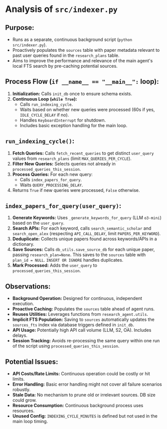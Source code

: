 # Analysis of `src/indexer.py`

## Purpose:

*   Runs as a separate, continuous background script (`python src/indexer.py`).
*   Proactively populates the `sources` table with paper metadata relevant to past user queries found in the `research_plans` table.
*   Aims to improve the performance and relevance of the main agent's local FTS search by pre-caching potential sources.

## Process Flow (`if __name__ == "__main__":` loop):

1.  **Initialization:** Calls `init_db` once to ensure schema exists.
2.  **Continuous Loop (`while True`):**
    *   Calls `run_indexing_cycle`.
    *   Waits based on whether new queries were processed (60s if yes, `IDLE_CYCLE_DELAY` if no).
    *   Handles `KeyboardInterrupt` for shutdown.
    *   Includes basic exception handling for the main loop.

## `run_indexing_cycle()`:

1.  **Fetch Queries:** Calls `fetch_recent_queries` to get distinct `user_query` values from `research_plans` (limit `MAX_QUERIES_PER_CYCLE`).
2.  **Filter New Queries:** Selects queries not already in `processed_queries_this_session`.
3.  **Process Queries:** For each new query:
    *   Calls `index_papers_for_query`.
    *   Waits `QUERY_PROCESSING_DELAY`.
4.  Returns `True` if new queries were processed, `False` otherwise.

## `index_papers_for_query(user_query)`:

1.  **Generate Keywords:** Uses `_generate_keywords_for_query` (LLM `o3-mini`) based on the `user_query`.
2.  **Search APIs:** For each keyword, calls `search_semantic_scholar` and `search_open_alex` (respecting `API_CALL_DELAY`, limit `PAPERS_PER_KEYWORD`).
3.  **Deduplicate:** Collects unique papers found across keywords/APIs in a dictionary.
4.  **Save Sources:** Calls `db_utils.save_source_db` for each unique paper, passing `research_plan=None`. This saves to the `sources` table with `plan_id = NULL`. `INSERT OR IGNORE` handles duplicates.
5.  **Mark Processed:** Adds the `user_query` to `processed_queries_this_session`.

## Observations:

*   **Background Operation:** Designed for continuous, independent execution.
*   **Proactive Caching:** Populates the `sources` table ahead of agent runs.
*   **Reuses Utilities:** Leverages functions from `research_agent.utils`.
*   **Implicit FTS Population:** Saving to `sources` automatically updates the `sources_fts` index via database triggers defined in `init_db`.
*   **API Usage:** Potentially high API call volume (LLM, S2, OA). Includes delays.
*   **Session Tracking:** Avoids re-processing the same query within one run of the script using `processed_queries_this_session`.

## Potential Issues:

*   **API Costs/Rate Limits:** Continuous operation could be costly or hit limits.
*   **Error Handling:** Basic error handling might not cover all failure scenarios robustly.
*   **Stale Data:** No mechanism to prune old or irrelevant sources. DB size could grow.
*   **Resource Consumption:** Continuous background process uses resources.
*   **Unused Config:** `INDEXING_CYCLE_MINUTES` is defined but not used in the main loop timing.
